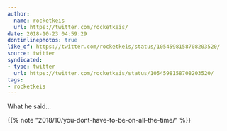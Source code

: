 ```yaml
---
author:
  name: rocketkeis
  url: https://twitter.com/rocketkeis/
date: 2018-10-23 04:59:29
dontinlinephotos: true
like_of: https://twitter.com/rocketkeis/status/1054598158708203520/
source: twitter
syndicated:
- type: twitter
  url: https://twitter.com/rocketkeis/status/1054598158708203520/
tags:
- rocketkeis
---
```


What he said... 

{{% note "2018/10/you-dont-have-to-be-on-all-the-time/" %}}